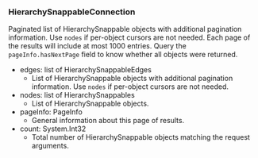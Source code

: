 ### HierarchySnappableConnection
Paginated list of HierarchySnappable objects with additional pagination information. Use `nodes` if per-object cursors are not needed. Each page of the results will include at most 1000 entries. Query the `pageInfo.hasNextPage` field to know whether all objects were returned.

- edges: list of HierarchySnappableEdges
  - List of HierarchySnappable objects with additional pagination information. Use `nodes` if per-object cursors are not needed.
- nodes: list of HierarchySnappables
  - List of HierarchySnappable objects.
- pageInfo: PageInfo
  - General information about this page of results.
- count: System.Int32
  - Total number of HierarchySnappable objects matching the request arguments.
